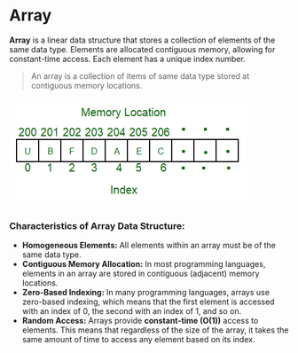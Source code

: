 # Array

**Array** is a linear data structure that stores a collection of elements of the same data type. Elements are allocated contiguous memory, allowing for constant-time access. Each element has a unique index number.

> An array is a collection of items of same data type stored at contiguous memory locations.

![img](/src/resources/img/array_img.png)

### Characteristics of Array Data Structure:
- **Homogeneous Elements:** All elements within an array must be of the same data type.
- **Contiguous Memory Allocation:** In most programming languages, elements in an array are stored in contiguous (adjacent) memory locations.
- **Zero-Based Indexing:** In many programming languages, arrays use zero-based indexing, which means that the first element is accessed with an index of 0, the second with an index of 1, and so on.
- **Random Access:** Arrays provide **constant-time (O(1))** access to elements. This means that regardless of the size of the array, it takes the same amount of time to access any element based on its index.
